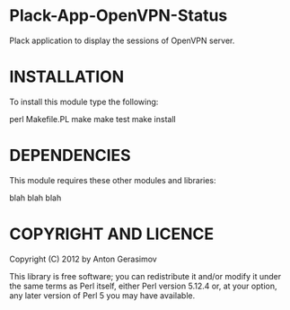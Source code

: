 Plack-App-OpenVPN-Status
========================

Plack application to display the sessions of OpenVPN server.


INSTALLATION
============

To install this module type the following:

   perl Makefile.PL
   make
   make test
   make install


DEPENDENCIES
============

This module requires these other modules and libraries:

  blah blah blah


COPYRIGHT AND LICENCE
=====================

Copyright (C) 2012 by Anton Gerasimov

This library is free software; you can redistribute it and/or modify
it under the same terms as Perl itself, either Perl version 5.12.4 or,
at your option, any later version of Perl 5 you may have available.


